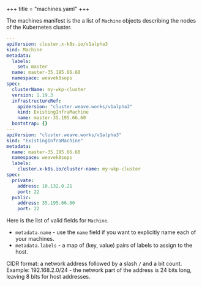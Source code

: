 +++
title = "machines.yaml"
+++

The machines manifest is the a list of `Machine` objects describing the nodes
of the Kubernetes cluster.

```yaml
---
apiVersion: cluster.x-k8s.io/v1alpha3
kind: Machine
metadata:
  labels:
    set: master
  name: master-35.195.66.60
  namespace: weavek8sops
spec:
  clusterName: my-wkp-cluster
  version: 1.19.3
  infrastructureRef:
    apiVersion: "cluster.weave.works/v1alpha3"
    kind: ExistingInfraMachine
    name: master-35.195.66.60
  bootstrap: {}
---
apiVersion: "cluster.weave.works/v1alpha3"
kind: "ExistingInfraMachine"
metadata:
  name: master-35.195.66.60
  namespace: weavek8sops
  labels:
    cluster.x-k8s.io/cluster-name: my-wkp-cluster
spec:
  private:
    address: 10.132.0.21
    port: 22
  public:
    address: 35.195.66.60
    port: 22
```

Here is the list of valid fields for `Machine`.

* `metadata.name` - use the `name` field if you want to explicitly
  name each of your machines.
* `metadata.labels` - a map of (key, value) pairs of labels to assign to the
  host.

CIDR format: a network address followed by a slash `/` and a bit
count.  Example: 192.168.2.0/24 - the network part of the address is
24 bits long, leaving 8 bits for host addresses.
